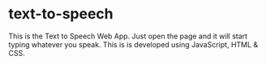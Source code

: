 # text-to-speech
This is the Text to Speech Web App. Just open the page and it will start typing whatever you speak. This is is developed using JavaScript, HTML &amp; CSS.

